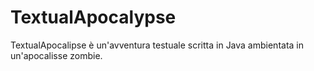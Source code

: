 # TextualApocalypse
TextualApocalipse è un'avventura testuale scritta in Java ambientata in un'apocalisse zombie.

